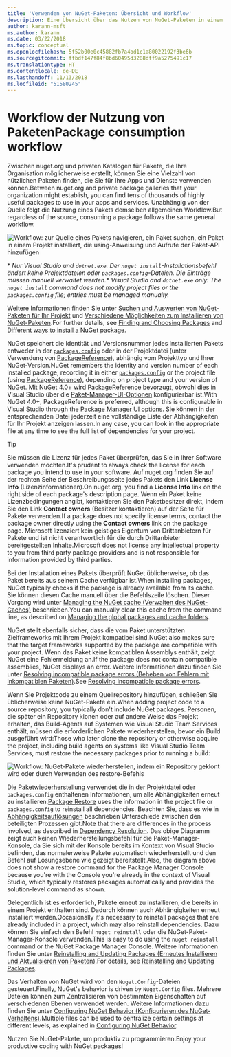```yaml
---
title: 'Verwenden von NuGet-Paketen: Übersicht und Workflow'
description: Eine Übersicht über das Nutzen von NuGet-Paketen in einem Projekt, die Links zu anderen spezifischen Teilen des Prozesses enthält.
author: karann-msft
ms.author: karann
ms.date: 03/22/2018
ms.topic: conceptual
ms.openlocfilehash: 5f52b00e0c45882fb7a4bd1c1a80022192f3be6b
ms.sourcegitcommit: ffbdf147f84f8bd60495d3288dff9a5275491c17
ms.translationtype: HT
ms.contentlocale: de-DE
ms.lasthandoff: 11/13/2018
ms.locfileid: "51580245"
---
```

# <a name="package-consumption-workflow"></a><span data-ttu-id="af0d0-103">Workflow der Nutzung von Paketen</span><span class="sxs-lookup"><span data-stu-id="af0d0-103">Package consumption workflow</span></span>

<span data-ttu-id="af0d0-104">Zwischen nuget.org und privaten Katalogen für Pakete, die Ihre Organisation möglicherweise erstellt, können Sie eine Vielzahl von nützlichen Paketen finden, die Sie für Ihre Apps und Dienste verwenden können.</span><span class="sxs-lookup"><span data-stu-id="af0d0-104">Between nuget.org and private package galleries that your organization might establish, you can find tens of thousands of highly useful packages to use in your apps and services.</span></span> <span data-ttu-id="af0d0-105">Unabhängig von der Quelle folgt die Nutzung eines Pakets demselben allgemeinen Workflow.</span><span class="sxs-lookup"><span data-stu-id="af0d0-105">But regardless of the source, consuming a package follows the same general workflow.</span></span>

![Workflow: zur Quelle eines Pakets navigieren, ein Paket suchen, ein Paket in einem Projekt installiert, die using-Anweisung und Aufrufe der Paket-API hinzufügen](media/Overview-01-GeneralFlow.png)

<span data-ttu-id="af0d0-107">\* _Nur Visual Studio und `dotnet.exe`. Der `nuget install`-Installationsbefehl ändert keine Projektdateien oder `packages.config`-Dateien. Die Einträge müssen manuell verwaltet werden._</span><span class="sxs-lookup"><span data-stu-id="af0d0-107">\* _Visual Studio and `dotnet.exe` only. The `nuget install` command does not modify project files or the `packages.config` file; entries must be managed manually._</span></span>

<span data-ttu-id="af0d0-108">Weitere Informationen finden Sie unter [Suchen und Auswerten von NuGet-Paketen für Ihr Projekt](../consume-packages/finding-and-choosing-packages.md) und [Verschiedene Möglichkeiten zum Installieren von NuGet-Paketen](ways-to-install-a-package.md).</span><span class="sxs-lookup"><span data-stu-id="af0d0-108">For further details, see [Finding and Choosing Packages](../consume-packages/finding-and-choosing-packages.md) and [Different ways to install a NuGet package](ways-to-install-a-package.md).</span></span>

<span data-ttu-id="af0d0-109">NuGet speichert die Identität und Versionsnummer jedes installierten Pakets entweder in der [`packages.config`](../reference/packages-config.md) oder in der Projektdatei (unter Verwendung von [PackageReference](../consume-packages/package-references-in-project-files.md)), abhängig vom Projekttyp und Ihrer NuGet-Version.</span><span class="sxs-lookup"><span data-stu-id="af0d0-109">NuGet remembers the identity and version number of each installed package, recording it in either [`packages.config`](../reference/packages-config.md) or the project file (using [PackageReference](../consume-packages/package-references-in-project-files.md)), depending on project type and your version of NuGet.</span></span> <span data-ttu-id="af0d0-110">Mit NuGet 4.0+ wird PackageReference bevorzugt, obwohl dies in Visual Studio über die [Paket-Manager-UI-Optionen](../tools/package-manager-ui.md) konfigurierbar ist.</span><span class="sxs-lookup"><span data-stu-id="af0d0-110">With NuGet 4.0+, PackageReference is preferred, although this is configurable in Visual Studio through the [Package Manager UI options](../tools/package-manager-ui.md).</span></span> <span data-ttu-id="af0d0-111">Sie können in der entsprechenden Datei jederzeit eine vollständige Liste der Abhängigkeiten für Ihr Projekt anzeigen lassen.</span><span class="sxs-lookup"><span data-stu-id="af0d0-111">In any case, you can look in the appropriate file at any time to see the full list of dependencies for your project.</span></span>

> [!Tip]
> <span data-ttu-id="af0d0-112">Sie müssen die Lizenz für jedes Paket überprüfen, das Sie in Ihrer Software verwenden möchten.</span><span class="sxs-lookup"><span data-stu-id="af0d0-112">It's prudent to always check the license for each package you intend to use in your software.</span></span> <span data-ttu-id="af0d0-113">Auf nuget.org finden Sie auf der rechten Seite der Beschreibungsseite jedes Pakets den Link **License Info** (Lizenzinformationen).</span><span class="sxs-lookup"><span data-stu-id="af0d0-113">On nuget.org, you find a **License Info** link on the right side of each package's description page.</span></span> <span data-ttu-id="af0d0-114">Wenn ein Paket keine Lizenzbedingungen angibt, kontaktieren Sie den Paketbesitzer direkt, indem Sie den Link **Contact owners** (Besitzer kontaktieren) auf der Seite für Pakete verwenden.</span><span class="sxs-lookup"><span data-stu-id="af0d0-114">If a package does not specify license terms, contact the package owner directly using the **Contact owners** link on the package page.</span></span> <span data-ttu-id="af0d0-115">Microsoft lizenziert kein geistiges Eigentum von Drittanbietern für Pakete und ist nicht verantwortlich für die durch Drittanbieter bereitgestellten Inhalte.</span><span class="sxs-lookup"><span data-stu-id="af0d0-115">Microsoft does not license any intellectual property to you from third party package providers and is not responsible for information provided by third parties.</span></span>

<span data-ttu-id="af0d0-116">Bei der Installation eines Pakets überprüft NuGet üblicherweise, ob das Paket bereits aus seinem Cache verfügbar ist.</span><span class="sxs-lookup"><span data-stu-id="af0d0-116">When installing packages, NuGet typically checks if the package is already available from its cache.</span></span> <span data-ttu-id="af0d0-117">Sie können diesen Cache manuell über die Befehlszeile löschen. Dieser Vorgang wird unter [Managing the NuGet cache (Verwalten des NuGet-Caches)](../consume-packages/managing-the-global-packages-and-cache-folders.md) beschrieben.</span><span class="sxs-lookup"><span data-stu-id="af0d0-117">You can manually clear this cache from the command line, as described on [Managing the global packages and cache folders](../consume-packages/managing-the-global-packages-and-cache-folders.md).</span></span>

<span data-ttu-id="af0d0-118">NuGet stellt ebenfalls sicher, dass die vom Paket unterstützten Zielframeworks mit Ihrem Projekt kompatibel sind.</span><span class="sxs-lookup"><span data-stu-id="af0d0-118">NuGet also makes sure that the target frameworks supported by the package are compatible with your project.</span></span> <span data-ttu-id="af0d0-119">Wenn das Paket keine kompatiblen Assemblys enthält, zeigt NuGet eine Fehlermeldung an.</span><span class="sxs-lookup"><span data-stu-id="af0d0-119">If the package does not contain compatible assemblies, NuGet displays an error.</span></span> <span data-ttu-id="af0d0-120">Weitere Informationen dazu finden Sie unter [Resolving incompatible package errors (Beheben von Fehlern mit inkompatiblen Paketen)](dependency-resolution.md#resolving-incompatible-package-errors).</span><span class="sxs-lookup"><span data-stu-id="af0d0-120">See [Resolving incompatible package errors](dependency-resolution.md#resolving-incompatible-package-errors).</span></span>

<span data-ttu-id="af0d0-121">Wenn Sie Projektcode zu einem Quellrepository hinzufügen, schließen Sie üblicherweise keine NuGet-Pakete ein.</span><span class="sxs-lookup"><span data-stu-id="af0d0-121">When adding project code to a source repository, you typically don't include NuGet packages.</span></span> <span data-ttu-id="af0d0-122">Personen, die später ein Repository klonen oder auf andere Weise das Projekt erhalten, das Build-Agents auf Systemen wie Visual Studio Team Services enthält, müssen die erforderlichen Pakete wiederherstellen, bevor ein Build ausgeführt wird:</span><span class="sxs-lookup"><span data-stu-id="af0d0-122">Those who later clone the repository or otherwise acquire the project, including build agents on systems like Visual Studio Team Services, must restore the necessary packages prior to running a build:</span></span>

![Workflow: NuGet-Pakete wiederherstellen, indem ein Repository geklont wird oder durch Verwenden des restore-Befehls](media/Overview-02-RestoreFlow.png)

<span data-ttu-id="af0d0-124">Die [Paketwiederherstellung](../consume-packages/package-restore.md) verwendet die in der Projektdatei oder `packages.config` enthaltenen Informationen, um alle Abhängigkeiten erneut zu installieren.</span><span class="sxs-lookup"><span data-stu-id="af0d0-124">[Package Restore](../consume-packages/package-restore.md) uses the information in the project file or `packages.config` to reinstall all dependencies.</span></span> <span data-ttu-id="af0d0-125">Beachten Sie, dass es wie in [Abhängigkeitsauflösungen](../consume-packages/dependency-resolution.md) beschrieben Unterschiede zwischen den beteiligten Prozessen gibt.</span><span class="sxs-lookup"><span data-stu-id="af0d0-125">Note that there are differences in the process involved, as described in [Dependency Resolution](../consume-packages/dependency-resolution.md).</span></span> <span data-ttu-id="af0d0-126">Das obige Diagramm zeigt auch keinen Wiederherstellungsbefehl für die Paket-Manager-Konsole, da Sie sich mit der Konsole bereits im Kontext von Visual Studio befinden, das normalerweise Pakete automatisch wiederherstellt und den Befehl auf Lösungsebene wie gezeigt bereitstellt.</span><span class="sxs-lookup"><span data-stu-id="af0d0-126">Also, the diagram above does not show a restore command for the Package Manager Console because you're with the Console you're already in the context of Visual Studio, which typically restores packages automatically and provides the solution-level command as shown.</span></span>

<span data-ttu-id="af0d0-127">Gelegentlich ist es erforderlich, Pakete erneut zu installieren, die bereits in einem Projekt enthalten sind. Dadurch können auch Abhängigkeiten erneut installiert werden.</span><span class="sxs-lookup"><span data-stu-id="af0d0-127">Occasionally it's necessary to reinstall packages that are already included in a project, which may also reinstall dependencies.</span></span> <span data-ttu-id="af0d0-128">Dazu können Sie einfach den Befehl `nuget reinstall` oder die NuGet-Paket-Manager-Konsole verwenden.</span><span class="sxs-lookup"><span data-stu-id="af0d0-128">This is easy to do using the `nuget reinstall` command or the NuGet Package Manager Console.</span></span> <span data-ttu-id="af0d0-129">Weitere Informationen finden Sie unter [Reinstalling and Updating Packages (Erneutes Installieren und Aktualisieren von Paketen)](../consume-packages/reinstalling-and-updating-packages.md).</span><span class="sxs-lookup"><span data-stu-id="af0d0-129">For details, see [Reinstalling and Updating Packages](../consume-packages/reinstalling-and-updating-packages.md).</span></span>

<span data-ttu-id="af0d0-130">Das Verhalten von NuGet wird von den `Nuget.Config`-Dateien gesteuert.</span><span class="sxs-lookup"><span data-stu-id="af0d0-130">Finally, NuGet's behavior is driven by `Nuget.Config` files.</span></span> <span data-ttu-id="af0d0-131">Mehrere Dateien können zum Zentralisieren von bestimmten Eigenschaften auf verschiedenen Ebenen verwendet werden. Weitere Informationen dazu finden Sie unter [Configuring NuGet Behavior (Konfigurieren des NuGet-Verhaltens)](../consume-packages/configuring-nuget-behavior.md).</span><span class="sxs-lookup"><span data-stu-id="af0d0-131">Multiple files can be used to centralize certain settings at different levels, as explained in [Configuring NuGet Behavior](../consume-packages/configuring-nuget-behavior.md).</span></span>

<span data-ttu-id="af0d0-132">Nutzen Sie NuGet-Pakete, um produktiv zu programmieren.</span><span class="sxs-lookup"><span data-stu-id="af0d0-132">Enjoy your productive coding with NuGet packages!</span></span>
